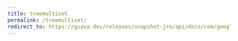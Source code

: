 ```yaml
---
title: treemultiset
permalink: /treemultiset/
redirect_to: https://guava.dev/releases/snapshot-jre/api/docs/com/google/common/collect/TreeMultiset.html
---
```

